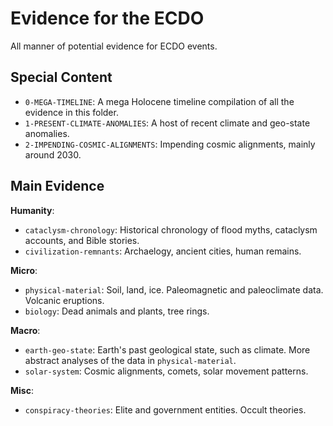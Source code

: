 # Evidence for the ECDO

All manner of potential evidence for ECDO events.

## Special Content

- `0-MEGA-TIMELINE`: A mega Holocene timeline compilation of all the evidence in this folder.
- `1-PRESENT-CLIMATE-ANOMALIES`: A host of recent climate and geo-state anomalies.
- `2-IMPENDING-COSMIC-ALIGNMENTS`: Impending cosmic alignments, mainly around 2030.

## Main Evidence

**Humanity**:
- `cataclysm-chronology`: Historical chronology of flood myths, cataclysm accounts, and Bible stories.
- `civilization-remnants`: Archaelogy, ancient cities, human remains.

**Micro**:
- `physical-material`: Soil, land, ice. Paleomagnetic and paleoclimate data. Volcanic eruptions.
- `biology`: Dead animals and plants, tree rings.

**Macro**:
- `earth-geo-state`: Earth's past geological state, such as climate. More abstract analyses of the data in `physical-material`.
- `solar-system`: Cosmic alignments, comets, solar movement patterns.

**Misc**:
- `conspiracy-theories`: Elite and government entities. Occult theories.
